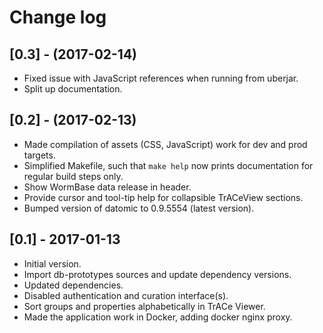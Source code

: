 # Change log

## [0.3] - (2017-02-14)
 - Fixed issue with JavaScript references when running from uberjar.
 - Split up documentation.
 
## [0.2] - (2017-02-13)
 - Made compilation of assets (CSS, JavaScript) work for dev and prod
   targets.
 - Simplified Makefile, such that `make help` now prints documentation
   for regular build steps only.
 - Show WormBase data release in header.
 - Provide cursor and tool-tip help for collapsible TrACeView sections.
 - Bumped version of datomic to 0.9.5554 (latest version).

## [0.1] - 2017-01-13
 - Initial version.
 - Import db-prototypes sources and update dependency versions.
 - Updated dependencies.
 - Disabled authentication and curation interface(s).
 - Sort groups and properties alphabetically in TrACe Viewer.
 - Made the application work in Docker, adding docker nginx proxy.
